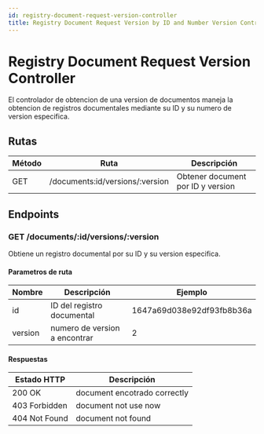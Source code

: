 ```yaml
---
id: registry-document-request-version-controller
title: Registry Document Request Version by ID and Number Version Controller
---
```


# Registry Document Request Version Controller

El controlador de obtencion de una version de documentos maneja la obtencion de registros documentales mediante su ID y su numero de version especifica.

## Rutas

| Método | Ruta                | Descripción                |
| ------ | ------------------- | -------------------------- |
| GET   | /documents:id/versions/:version      | Obtener document por ID y version     |

## Endpoints

### GET /documents/:id/versions/:version

Obtiene un registro documental por su ID y su version especifica.

#### Parametros de ruta

| Nombre | Descripción             | Ejemplo                       |
| ------ | ----------------------- | ----------------------------- |
| id     | ID del registro documental          | 1647a69d038e92df93fb8b36a     |
| version     | numero de version a encontrar          | 2     |

#### Respuestas

| Estado HTTP                  | Descripción                        |
| ---------------------------- | ---------------------------------- |
| 200 OK                       | 	document encotrado correctly |
| 403 Forbidden              | 	document not use now                  |
| 404 Not Found                | 	document not found |
